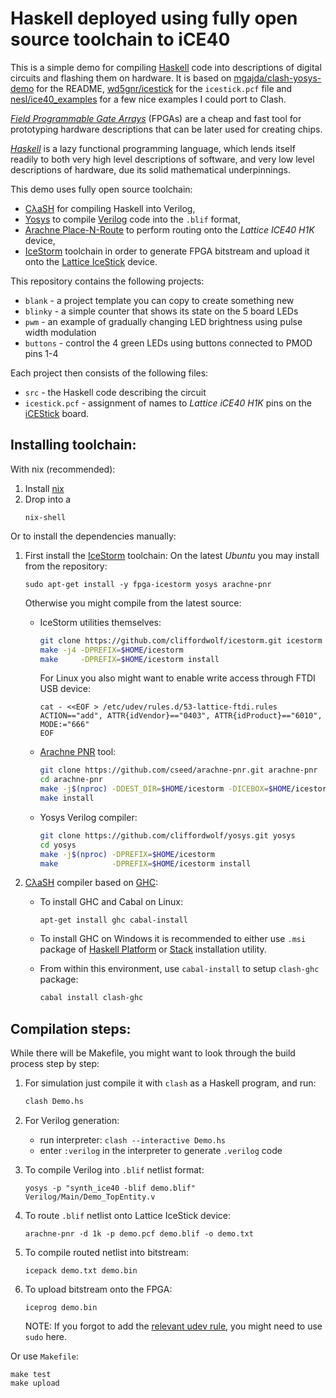 Haskell deployed using fully open source toolchain to iCE40
===========================================================

This is a simple demo for compiling [Haskell](http://www.haskell.org)
code into descriptions of digital circuits and flashing them on hardware.
It is based on
[mgajda/clash-yosys-demo](https://github.com/mgajda/clash-yosys-demo)
for the README,
[wd5gnr/icestick](https://github.com/wd5gnr/icestick)
for the `icestick.pcf` file and
[nesl/ice40_examples](https://github.com/nesl/ice40_examples)
for a few nice examples I could port to Clash.

[_Field Programmable Gate Arrays_](https://en.wikipedia.org/wiki/Field-programmable_gate_array)
(FPGAs) are a cheap and fast tool for prototyping hardware descriptions that
can be later used for creating chips.

[_Haskell_](http://www.haskell.org) is a lazy functional programming language,
which lends itself readily to both very high level descriptions of software,
and very low level descriptions of hardware, due its solid mathematical
underpinnings.

This demo uses fully open source toolchain:

  * [CλaSH](http://www.clash-lang.org/)
    for compiling Haskell into Verilog,
  * [Yosys](http://www.clifford.at/yosys/)
    to compile [Verilog](https://en.wikipedia.org/wiki/Verilog) code into the
    `.blif` format,
  * [Arachne Place-N-Route](https://github.com/cseed/arachne-pnr)
    to perform routing onto the _Lattice ICE40 H1K_ device,
  * [IceStorm](http://www.clifford.at/icestorm/) toolchain
    in order to generate FPGA bitstream and upload it onto the
    [Lattice IceStick](http://latticesemi.com/iCEstick) device.

This repository contains the following projects:
  * `blank` - a project template you can copy to create something new
  * `blinky` - a simple counter that shows its state on the 5 board LEDs
  * `pwm` - an example of gradually changing LED brightness using pulse width modulation
  * `buttons` - control the 4 green LEDs using buttons connected to PMOD pins 1-4

Each project then consists of the following files:
  * `src` - the Haskell code describing the circuit
  * `icestick.pcf` - assignment of names to _Lattice iCE40 H1K_ pins on the [iCEStick](http://latticesemi.com/iCEstick) board.

Installing toolchain:
---------------------
With nix (recommended):
1. Install [nix](https://nixos.org/nix/)
2. Drop into a
    ```
    nix-shell
    ```

Or to install the dependencies manually:
1. First install the [IceStorm](http://www.clifford.at/icestorm/) toolchain:
    On the latest _Ubuntu_ you may install from the repository:
    ```
    sudo apt-get install -y fpga-icestorm yosys arachne-pnr
    ```

    Otherwise you might compile from the latest source:
    * IceStorm utilities themselves:

        ```bash
        git clone https://github.com/cliffordwolf/icestorm.git icestorm
        make -j4 -DPREFIX=$HOME/icestorm
        make     -DPREFIX=$HOME/icestorm install
        ```

        For Linux you also might want to enable write access through FTDI USB device:

        ```
        cat - <<EOF > /etc/udev/rules.d/53-lattice-ftdi.rules
        ACTION=="add", ATTR{idVendor}=="0403", ATTR{idProduct}=="6010", MODE:="666"
        EOF
        ```

    * [Arachne PNR](https://github.com/cseed/arachne-pnr) tool:

        ```bash
        git clone https://github.com/cseed/arachne-pnr.git arachne-pnr
        cd arachne-pnr
        make -j$(nproc) -DDEST_DIR=$HOME/icestorm -DICEBOX=$HOME/icestorm/share/icebox/
        make install
        ```

    * Yosys Verilog compiler:

        ```bash
        git clone https://github.com/cliffordwolf/yosys.git yosys
        cd yosys
        make -j$(nproc) -DPREFIX=$HOME/icestorm
        make            -DPREFIX=$HOME/icestorm install
        ```
2. [CλaSH](http://www.clash-lang.org/) compiler based on [GHC](https://www.haskell.org/ghc/):
    * To install GHC and Cabal on Linux:

        ```
        apt-get install ghc cabal-install
        ```
    * To install GHC on Windows it is recommended to either use `.msi` package
      of [Haskell Platform](https://www.haskell.org/platform/)
      or [Stack](http://docs.haskellstack.org/en/stable/README/) installation utility.
    * From within this environment, use `cabal-install` to setup `clash-ghc` package:

        ```bash
        cabal install clash-ghc
        ```

Compilation steps:
------------------
While there will be Makefile, you might want to look through the build process step by step:

1. For simulation just compile it with `clash` as a Haskell program, and run:

    ```bash
    clash Demo.hs
    ```

2. For Verilog generation:

    * run interpreter: `clash --interactive Demo.hs`
    * enter `:verilog` in the interpreter to generate `.verilog` code

3. To compile Verilog into `.blif` netlist format:

    ```
    yosys -p "synth_ice40 -blif demo.blif" Verilog/Main/Demo_TopEntity.v
    ```

4. To route `.blif` netlist onto Lattice IceStick device:

    ```
    arachne-pnr -d 1k -p demo.pcf demo.blif -o demo.txt
    ```

5. To compile routed netlist into bitstream:

    ```
    icepack demo.txt demo.bin
    ```

6. To upload bitstream onto the FPGA:

    ```
    iceprog demo.bin
    ```
    NOTE: If you forgot to add the [relevant udev rule](https://stackoverflow.com/questions/36633819/),
    you might need to use `sudo` here.

Or use `Makefile`:

```
make test
make upload
```

